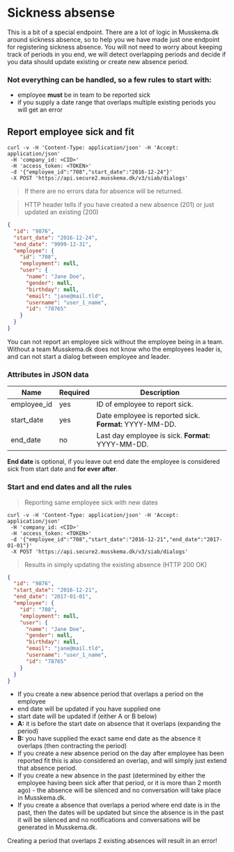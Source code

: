 # Sickness absense

This is a bit of a special endpoint. There are a lot of logic in Musskema.dk around sickness absence, so to help you we have made just one endpoint for registering sickness absence. You will not need to worry about keeping track of periods in you end, we will detect overlapping periods and decide if you data should update existing or create new absence period.

### Not everything can be handled, so a few rules to start with:

 - employee **must** be in team to be reported sick
 - if you supply a date range that overlaps multiple existing periods you will get an error 

## Report employee sick and fit

```shell
curl -v -H 'Content-Type: application/json' -H 'Accept: application/json'
 -H 'company_id: <CID>'
 -H 'access_token: <TOKEN>'
 -d '{"employee_id":"708","start_date":"2016-12-24"}'
 -X POST 'https://api.secure2.musskema.dk/v3/siab/dialogs'
```
> If there are no errors data for absence will be returned.

> HTTP header tells if you have created a new absence (201) or just updated an existing (200)

```json
{
  "id": "9876",
  "start_date": "2016-12-24",
  "end_date": "9999-12-31",
  "employee": {
    "id": "708",
    "employment": null,
    "user": {
      "name": "Jane Doe",
      "gender": null,
      "birthday": null,
      "email": "jane@mail.tld",
      "username": "user_1_name",
      "id": "78765"
    }
  }
}
```
<aside class="notice">
You can not report an employee sick without the employee being in a team. Without a team Musskema.dk does not know who the employees leader is, and can not start a dialog between employee and leader.
</aside>


### Attributes in JSON data

Name | Required | Description
---- | -------- | -----------
employee_id | yes | ID of employee to report sick.
start_date | yes | Date employee is reported sick. **Format:** YYYY-MM-DD.
end_date | no | Last day employee is sick. **Format:** YYYY-MM-DD.

**End date** is optional, if you leave out end date the employee is considered sick from start date and **for ever after**.

### Start and end dates and all the rules

> Reporting same employee sick with new dates

```shell
curl -v -H 'Content-Type: application/json' -H 'Accept: application/json'
 -H 'company_id: <CID>'
 -H 'access_token: <TOKEN>'
 -d '{"employee_id":"708","start_date":"2016-12-21","end_date":"2017-01-01"}'
 -X POST 'https://api.secure2.musskema.dk/v3/siab/dialogs'
```

> Results in simply updating the existing absence (HTTP 200 OK)

```json
{
  "id": "9876",
  "start_date": "2016-12-21",
  "end_date": "2017-01-01",
  "employee": {
    "id": "708",
    "employment": null,
    "user": {
      "name": "Jane Doe",
      "gender": null,
      "birthday": null,
      "email": "jane@mail.tld",
      "username": "user_1_name",
      "id": "78765"
    }
  }
}
```

* If you create a new absence period that overlaps a period on the employee
 * end date will be updated if you have supplied one
 * start date will be updated if (either A or B below)
 * **A:** it is before the start date on absence that it overlaps (expanding the period)
 * **B:** you have supplied the exact same end date as the absence it overlaps (then contracting the period)
* If you create a new absence period on the day after employee has been reported fit this is also considered an overlap, and will simply just extend that absence period.
* If you create a new absence in the past (determined by either the employee having been sick after that period, or it is more than 2 month ago) - the absence will be silenced and no conversation will take place in Musskema.dk.
* If you create a absence that overlaps a period where end date is in the past, then the dates will be updated but since the absence is in the past it will be silenced and no notifications and conversations will be generated in Musskema.dk.


<aside class="warning">
  Creating a period that overlaps 2 existing absences will result in an error!
</aside>

<!--
## Get all currently sick employees

This gives you all sick employees with the day they are reported sick, and the ID of the absence.

```shell
curl -v -H 'Content-Type: application/json' -H 'Accept: application/json'
 -H 'company_id: <CID>'
 -H 'access_token: <TOKEN>'
 -X GET 'https://api.secure2.musskema.dk/v3/siab/dialogs'
```

> The above command returns JSON structured like this:

```json
[
  {
    "id": "123",
    "start_date": "2018-01-03",
    "end_date": "2018-12-31",
    "employee": {
      "id": "747",
      "name": "Jane Doe",
      "email": "jane@mail.tld",
      "gender": null,
      "birthday": null,
      "employment": null
    }
  },
  {
    "id": "2345",
    "start_date": "2018-02-03",
    "end_date": "9999-12-31",
    "employee": {
      "id": "112",
      "name": "John Doe",
      "email": "john@mail.tld",
      "gender": null,
      "birthday": null,
      "employment": null
    }
  }
]
```

### HTTP Request

`GET https://api.secure2.musskema.dk/v3/siab/dialogs`
-->